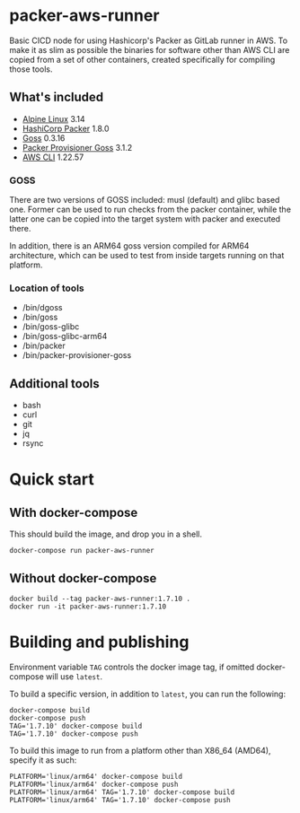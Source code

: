 # packer-aws-runner

Basic CICD node for using Hashicorp's Packer as GitLab runner in AWS. To make it as slim as possible the binaries for software other than AWS CLI are copied from a set of other containers, created specifically for compiling those tools.

## What's included

* [Alpine Linux](https://alpinelinux.org/) 3.14
* [HashiCorp Packer](https://packer.io/) 1.8.0
* [Goss](https://github.com/aelsabbahy/goss/) 0.3.16
* [Packer Provisioner Goss](https://github.com/YaleUniversity/packer-provisioner-goss) 3.1.2
* [AWS CLI](https://aws.amazon.com/cli/) 1.22.57

### GOSS

There are two versions of GOSS included: musl (default) and glibc based one. Former can be used to run checks from the packer container, while the latter one can be copied into the target system with packer and executed there.

In addition, there is an ARM64 goss version compiled for ARM64 architecture, which can be used to test from inside targets running on that platform.

### Location of tools

* /bin/dgoss
* /bin/goss
* /bin/goss-glibc
* /bin/goss-glibc-arm64
* /bin/packer
* /bin/packer-provisioner-goss


## Additional tools

* bash
* curl
* git
* jq
* rsync


# Quick start

## With docker-compose

This should build the image, and drop you in a shell.

```
docker-compose run packer-aws-runner
```


## Without docker-compose

```
docker build --tag packer-aws-runner:1.7.10 .
docker run -it packer-aws-runner:1.7.10
```

# Building and publishing

Environment variable `TAG` controls the docker image tag, if omitted docker-compose will use `latest`.

To build a specific version, in addition to `latest`, you can run the following:

```
docker-compose build
docker-compose push
TAG='1.7.10' docker-compose build
TAG='1.7.10' docker-compose push
```

To build this image to run from a platform other than X86_64 (AMD64), specify it as such:

```
PLATFORM='linux/arm64' docker-compose build
PLATFORM='linux/arm64' docker-compose push
PLATFORM='linux/arm64' TAG='1.7.10' docker-compose build
PLATFORM='linux/arm64' TAG='1.7.10' docker-compose push
```

